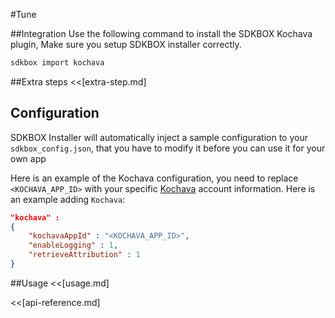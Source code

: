 <!--
Include Base: /Users/niteluo/Projects/store/doc/en/src/kochava/v3-cpp
-->

#Tune

##Integration
Use the following command to install the SDKBOX Kochava plugin, Make sure you setup SDKBOX installer correctly.
```bash
sdkbox import kochava
```

##Extra steps
<<[extra-step.md]

## Configuration
SDKBOX Installer will automatically inject a sample configuration to your `sdkbox_config.json`, that you have to modify it before you can use it for your own app

Here is an example of the Kochava configuration, you need to replace
`<KOCHAVA_APP_ID>` with your specific [Kochava](https://kochava.com/) account information.
Here is an example adding `Kochava`:
```json
"kochava" :
{
    "kochavaAppId" : "<KOCHAVA_APP_ID>",
    "enableLogging" : 1,
    "retrieveAttribution" : 1
}
```

##Usage
<<[usage.md]

<<[api-reference.md]
